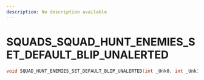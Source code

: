 ```yaml
---
description: No description available 
---
```


# SQUADS\_SQUAD_HUNT_ENEMIES_SET_DEFAULT_BLIP_UNALERTED

```cpp
void SQUAD_HUNT_ENEMIES_SET_DEFAULT_BLIP_UNALERTED(int _Unk0, int _Unk1);
```